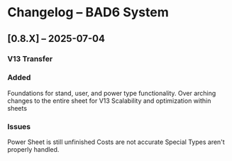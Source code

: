 # Changelog – BAD6 System

## [0.8.X] – 2025-07-04
### V13 Transfer

### Added
Foundations for stand, user, and power type functionality.
Over arching changes to the entire sheet for V13
Scalability and optimization within sheets
### Issues
Power Sheet is still unfinished
Costs are not accurate
Special Types aren't properly handled.

